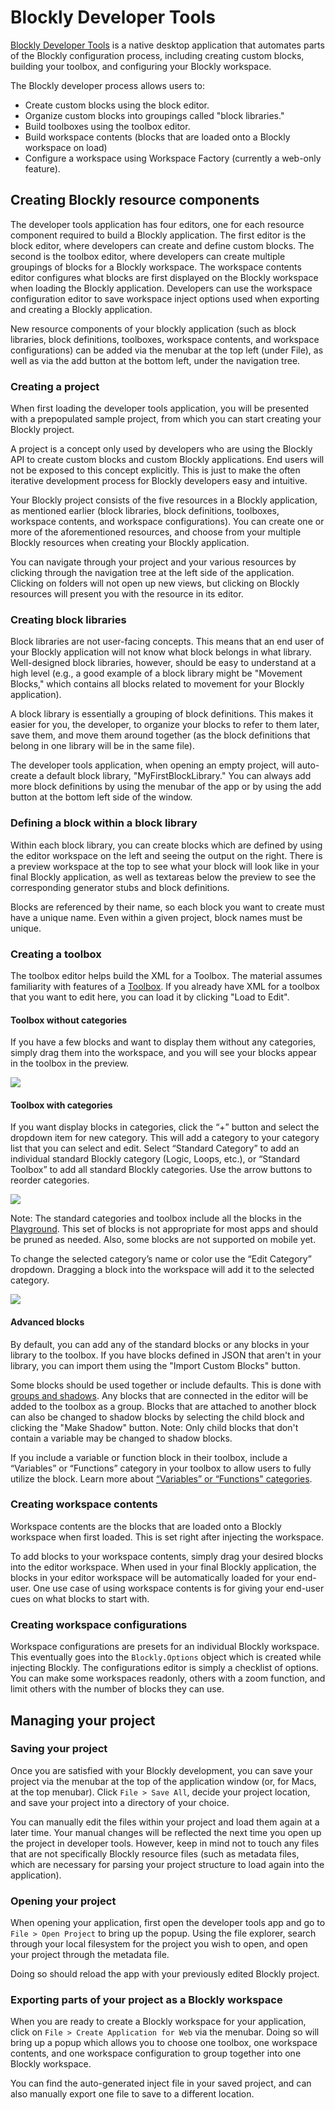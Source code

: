 # Blockly Developer Tools
[Blockly Developer Tools]({{dev_tools_url}})
is a native desktop application that automates parts of the Blockly configuration
process, including creating custom blocks, building your toolbox,
and configuring your Blockly workspace.

The Blockly developer process allows users to:

* Create custom blocks using the block editor.
* Organize custom blocks into groupings called "block libraries."
* Build toolboxes using the toolbox editor.
* Build workspace contents (blocks that are loaded onto a Blockly workspace on
  load)
* Configure a workspace using Workspace Factory (currently a web-only
  feature).


## Creating Blockly resource components
The developer tools application has four editors, one for each resource component
required to build a Blockly application. The first editor is the block editor, where
developers can create and define custom blocks. The second is the toolbox editor,
where developers can create multiple groupings of blocks for a Blockly workspace.
The workspace contents editor configures what blocks are first displayed on the
Blockly workspace when loading the Blockly application. Developers can use the
workspace configuration editor to save workspace inject options used when exporting
and creating a Blockly application.

New resource components of your blockly application (such as block libraries, block
definitions, toolboxes, workspace contents, and workspace configurations) can
be added via the menubar at the top left (under File), as well as via the add
button at the bottom left, under the navigation tree.

### Creating a project
When first loading the developer tools application, you will be presented with
a prepopulated sample project, from which you can start creating your Blockly
project.

A project is a concept only used by developers who are using the Blockly API to
create custom blocks and custom Blockly applications. End users will not be
exposed to this concept explicitly. This is just to make the often iterative
development process for Blockly developers easy and intuitive.

Your Blockly project consists of the five resources in a Blockly application,
as mentioned earlier (block libraries, block definitions, toolboxes, workspace
contents, and workspace configurations). You can create one or more of the
aforementioned resources, and choose from your multiple Blockly resources when
creating your Blockly application.

You can navigate through your project and your various resources by clicking
through the navigation tree at the left side of the application. Clicking on
folders will not open up new views, but clicking on Blockly resources will
present you with the resource in its editor.

### Creating block libraries
Block libraries are not user-facing concepts. This means that an end user of your
Blockly application will not know what block belongs in what library. Well-designed
block libraries, however, should be easy to understand at a high level (e.g.,
a good example of a block library might be "Movement Blocks," which contains all
blocks related to movement for your Blockly application).

A block library is essentially a grouping of block definitions. This makes it
easier for you, the developer, to organize your blocks to refer to them later,
save them, and move them around together (as the block definitions that belong
in one library will be in the same file).

The developer tools application, when opening an empty project, will auto-create
a default block library, "MyFirstBlockLibrary." You can always add more block
definitions by using the menubar of the app or by using the add button at the
bottom left side of the window.

### Defining a block within a block library
Within each block library, you can create blocks which are defined by using the
editor workspace on the left and seeing the output on the right. There is a
preview workspace at the top to see what your block will look like in your final
Blockly application, as well as textareas below the preview to see the corresponding
generator stubs and block definitions.

Blocks are referenced by their name, so each block you want to create must have
a unique name. Even within a given project, block names must be unique.

### Creating a toolbox
The toolbox editor helps build the XML for a Toolbox.  The material assumes
familiarity with features of a [Toolbox](/blockly/guides/configure/web/toolbox).
If you already have XML for a toolbox that you want to edit here, you can
load it by clicking "Load to Edit".

#### Toolbox without categories

If you have a few blocks and want to display them without any categories, simply
drag them into the workspace, and you will see your blocks appear in the toolbox
in the preview.

![](https://developers.google.com/blockly/images/workspace_fac_no_cat.png)

#### Toolbox with categories
If you want display blocks in categories, click the “+” button and select the
dropdown item for new category. This will add a category to your category list
that you can select and edit. Select “Standard Category” to add an individual
standard Blockly category (Logic, Loops, etc.), or “Standard Toolbox” to add all
standard Blockly categories. Use the arrow buttons to reorder categories.

![](https://developers.google.com/blockly/images/category_menu.png)

Note: The standard categories and toolbox include all the blocks in the
[Playground](https://blockly-demo.appspot.com/static/tests/playground.html).
This set of blocks is not appropriate for most apps and should be pruned as
needed.  Also, some blocks are not supported on mobile yet.

To change the selected category’s name or color use the “Edit Category”
dropdown. Dragging a block into the workspace will add it to the selected
category.

![](https://developers.google.com/blockly/images/edit_category.png)

#### Advanced blocks
By default, you can add any of the standard blocks or any blocks in your library
to the toolbox. If you have blocks defined in JSON that aren't in your library,
you can import them using the "Import Custom Blocks" button.

Some blocks should be used together or include defaults. This is done with
[groups and shadows](/blockly/guides/configure/web/toolbox#block_groups). Any
blocks that are connected in the editor will be added to the toolbox as a group.
Blocks that are attached to another block can also be changed to shadow blocks
by selecting the child block and clicking the "Make Shadow" button.
Note: Only child blocks that don't contain a variable may be changed to shadow
blocks.

If you include a variable or function block in their toolbox, include a
“Variables” or “Functions” category in your toolbox to allow users to fully
utilize the block. Learn more about
[“Variables” or “Functions" categories](/blockly/guides/configure/web/toolbox#categories).

### Creating workspace contents
Workspace contents are the blocks that are loaded onto a Blockly workspace when
first loaded. This is set right after injecting the workspace.

To add blocks to your workspace contents, simply drag your desired blocks into
the editor workspace. When used in your final Blockly application, the blocks
in your editor workspace will be automatically loaded for your end-user. One
use case of using workspace contents is for giving your end-user cues on what
blocks to start with.

### Creating workspace configurations
Workspace configurations are presets for an individual Blockly workspace. This
eventually goes into the `Blockly.Options` object which is created while injecting
Blockly. The configurations editor is simply a checklist of options. You can
make some workspaces readonly, others with a zoom function, and limit others
with the number of blocks they can use.

## Managing your project

### Saving your project
Once you are satisfied with your Blockly development, you can save your project
via the menubar at the top of the application window (or, for Macs, at the top
menubar). Click `File > Save All`, decide your project location, and save your
project into a directory of your choice.

You can manually edit the files within your project and load them again at a later
time. Your manual changes will be reflected the next time you open up the project
in developer tools. However, keep in mind not to touch any files that are not
specifically Blockly resource files (such as metadata files, which are necessary
for parsing your project structure to load again into the application).

### Opening your project
When opening your application, first open the developer tools app and go to
`File > Open Project` to bring up the popup. Using the file explorer, search
through your local filesystem for the project you wish to open, and open your
project through the metadata file.

Doing so should reload the app with your previously edited Blockly project.

### Exporting parts of your project as a Blockly workspace
When you are ready to create a Blockly workspace for your application, click on
`File > Create Application for Web` via the menubar. Doing so will bring up a
popup which allows you to choose one toolbox, one workspace contents, and one
workspace configuration to group together into one Blockly workspace.

You can find the auto-generated inject file in your saved project, and can also
manually export one file to save to a different location.
